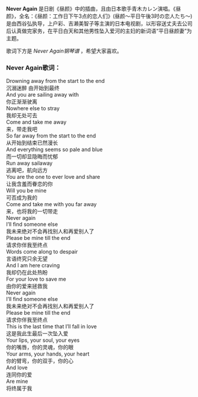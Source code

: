 

**Never Again**
是日剧《昼颜》中的插曲，且由日本歌手青木カレン演唱。《昼颜》，全名：《昼颜：工作日下午3点的恋人们》(昼颜～平日午後3时の恋人たち～)是由西谷弘执导，上户彩、吉濑美智子等主演的日本电视剧，以形容送丈夫去公司后认真做完家务，在平日白天和其他男性坠入爱河的主妇的新词语“平日昼颜妻”为主题。

  
歌词下方是 _Never Again钢琴谱_ ，希望大家喜欢。

### Never Again歌词：

Drowning away from the start to the end  
沉溺迷醉 由开始到最终  
And you are sailing away with  
你正渐渐驶离  
Nowhere else to stray  
我却无处可去  
Come and take me away  
来，带走我吧  
So far away from the start to the end  
从开始到结束已然漫长  
And everything seems so pale and blue  
而一切却显隐晦而忧郁  
Run away sailaway  
逃离吧，航向远方  
You are the one to ever love and share  
让我含羞而眷恋的你  
Will you be mine  
可否成为我的  
Come and take me with you far away  
来，也将我的一切带走  
Never again  
I’ll find someone else  
我未来绝对不会再找别人和再爱别人了  
Please be mine till the end  
请求你伴我至终点  
Words come along to despair  
言语终究只余无望  
And I am here craving  
我却仍在此处热盼  
For your love to save me  
由你的爱来拯救我  
Never again  
I’ll find someone else  
我未来绝对不会再找别人和再爱别人了  
Please be mine till the end  
请求你伴我至终点  
This is the last time that I’ll fall in love  
这是我此生最后一次坠入爱  
Your lips, your soul, your eyes  
你的嘴唇，你的灵魂，你的眼  
Your arms, your hands, your heart  
你的臂弯，你的双手，你的心  
And love  
连同你的爱  
Are mine  
将终属于我

